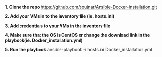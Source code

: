 **1. Clone the repo**
    https://github.com/soujnar/Ansible-Docker-installation.git

**2. Add your VMs in to the inventory file (ie. hosts.ini)**

**3. Add credentials to your VMs in the inventory file**

**4. Make sure that the OS is CentOS or change the download link in the playbook(ie. Docker_installation.yml)**

**5. Run the playbook**
     ansible-playbook -i hosts.ini Docker_installation.yml
     

